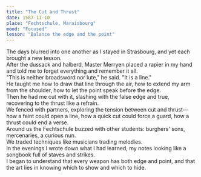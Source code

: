 ```yaml
---
title: "The Cut and Thrust"
date: 1587-11-10
place: "Fechtschule, Maraisbourg"
mood: "Focused"
lesson: "Balance the edge and the point"
---
```


The days blurred into one another as I stayed in Strasbourg, and yet each brought a new lesson.  \
After the dussack and halberd, Master Merryen placed a rapier in my hand and told me to forget everything and remember it all.  \
"This is neither broadsword nor lute," he said. "It is a line."  \
He taught me how to draw that line through the air, how to extend my arm from the shoulder, how to let the point speak before the edge.  \
Then he had me cut with it, slashing with the false edge and true, recovering to the thrust like a refrain.  \
We fenced with partners, exploring the tension between cut and thrust—how a feint could open a line, how a quick cut could force a guard, how a thrust could end a verse.  \
Around us the Fechtschule buzzed with other students: burghers' sons, mercenaries, a curious nun.  \
We traded techniques like musicians trading melodies.  \
In the evenings I wrote down what I had learned, my notes looking like a songbook full of staves and strikes.  \
I began to understand that every weapon has both edge and point, and that the art lies in knowing which to show and which to hide.
